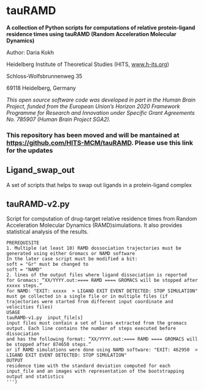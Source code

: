 # tauRAMD
**A collection of Python scripts for computations of relative protein-ligand residence times using tauRAMD (Random Acceleration Molecular Dynamics)**

Author: Daria Kokh

Heidelberg Institute of Theoretical Studies (HITS, www.h-its.org)

Schloss-Wolfsbrunnenweg 35

69118 Heidelberg, Germany

_This open source software code was developed in part in the Human Brain Project, funded from the European Union’s Horizon 2020  Framework Programme for Research and Innovation under Specific Grant Agreements  No. 785907 (Human Brain Project  SGA2)._


### This repository has been moved and will be mantained at https://github.com/HITS-MCM/tauRAMD.  Please use this link  for the updates


## Ligand_swap_out
A set of scripts that helps to swap out ligands in a protein-ligand complex

## tauRAMD-v2.py
 
Script for computation of drug-target relative residence times from Random Acceleration Molecular Dynamics (RAMD)simulations.
It also provides statistical analysis of the results. 
    
    PREREQUISITE
    1. Multiple (at least 10) RAMD dossociation trajectories must be generated using either Gromacs or NAMD software
    In the later case script must be modified a bit:  
    soft = "Gr" must be changed to 
    soft = "NAMD"
    2. lines of the output files where ligand dissociation is reported
    for Gromacs: “XX/YYYY.out:==== RAMD ==== GROMACS will be stopped after xxxxx steps.”
    for NAMD: "EXIT: xxxxx  > LIGAND EXIT EVENT DETECTED: STOP SIMULATION"
    must ge collected in a single file or in multiple files (if trajectories were started from different input coordinate and velocities files) 
    USAGE
    tauRAMD-v1.py  input_file[s]
    input files must contain a set of lines extracted from the gromacs output. Each line contains the number of steps executed before dissociation 
    and has the following format: “XX/YYYY.out:==== RAMD ==== GROMACS will be stopped after 874650 steps.”
    or if RAMD simulations were done using NAMD software: "EXIT: 462950  > LIGAND EXIT EVENT DETECTED: STOP SIMULATION"
    OUTPUT
    residence time with the standard deviation computed for each input_file and an images with representation of the bootstrapping output and statistics
    ''')
    

